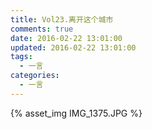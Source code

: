 ```yaml
---
title: Vol23.离开这个城市
comments: true
date: 2016-02-22 13:01:00
updated: 2016-02-22 13:01:00
tags:
  - 一言
categories:
  - 一言
---
```


{% asset_img IMG_1375.JPG %}
